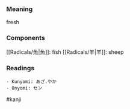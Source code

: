 ### Meaning

fresh

### Components

[[Radicals/魚|魚]]: fish [[Radicals/羊|羊]]: sheep

### Readings

```
- Kunyomi: あざ.やか
- Onyomi: セン
```

#kanji